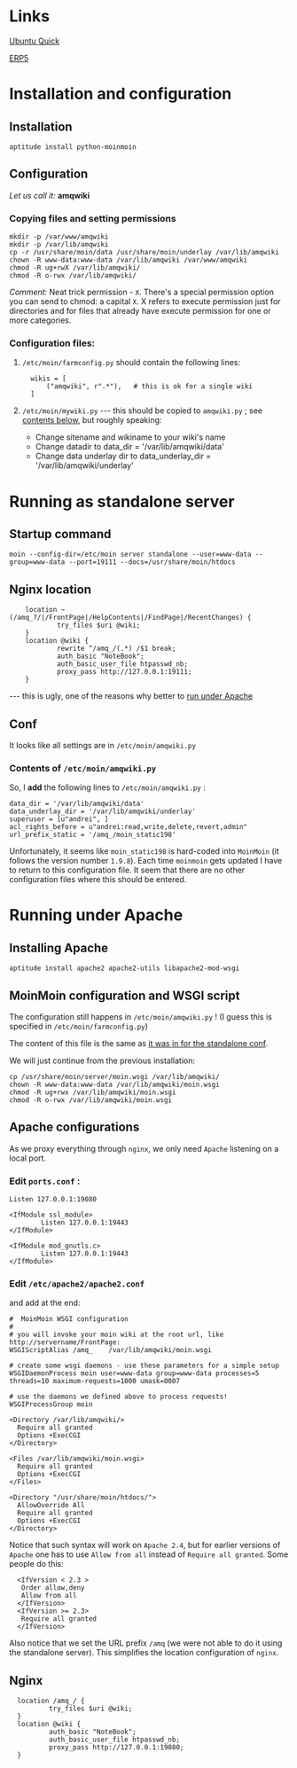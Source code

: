 Links
=====

[Ubuntu Quick](http://moinmo.in/HowTo/UbuntuQuick#Nginx_Installation)

[ERP5](http://www.erp5.org/MoinMoin/InstallDocs)

Installation and configuration
==============================

Installation
------------

    aptitude install python-moinmoin

Configuration
-------------

_Let us call it:_ __amqwiki__

### Copying files and setting permissions

    mkdir -p /var/www/amqwiki
    mkdir -p /var/lib/amqwiki
    cp -r /usr/share/moin/data /usr/share/moin/underlay /var/lib/amqwiki
    chown -R www-data:www-data /var/lib/amqwiki /var/www/amqwiki
    chmod -R ug+rwX /var/lib/amqwiki/
    chmod -R o-rwx /var/lib/amqwiki/

_Comment:_ Neat trick permission - `X`. There's a special permission option you can send to chmod: a capital `X`.
X refers to execute permission just for directories and for files that already have execute permission for one or more categories.

### Configuration files:

1. `/etc/moin/farmconfig.py` should contain the following lines:

         wikis = [
             ("amqwiki", r".*"),   # this is ok for a single wiki
         ]

2. `/etc/moin/mywiki.py` --- this should be copied to `amqwiki.py` ; see [contents below](#amqwiki), but roughly speaking:
    - Change sitename and wikiname to your wiki's name
    - Change datadir to data_dir = '/var/lib/amqwiki/data'
    - Change data underlay dir to data_underlay_dir = '/var/lib/amqwiki/underlay'

Running as standalone server
============================

Startup command
---------------

    moin --config-dir=/etc/moin server standalone --user=www-data --group=www-data --port=19111 --docs=/usr/share/moin/htdocs

Nginx location
--------------

        location ~ (/amq_?/|/FrontPage|/HelpContents|/FindPage|/RecentChanges) {
                try_files $uri @wiki;
        }
        location @wiki {
                rewrite ^/amq_/(.*) /$1 break;
                auth_basic "NoteBook";
                auth_basic_user_file htpasswd_nb;
                proxy_pass http://127.0.0.1:19111;
        }

--- this is ugly, one of the reasons why better to [run under Apache](#sec:Apache)

Conf
----

It looks like all settings are in `/etc/moin/amqwiki.py` 

### Contents of `/etc/moin/amqwiki.py` 

<a name="amqwiki"></a>

So, I __add__ the following lines to `/etc/moin/amqwiki.py` :

    data_dir = '/var/lib/amqwiki/data'
    data_underlay_dir = '/var/lib/amqwiki/underlay'
    superuser = [u"andrei", ]
    acl_rights_before = u"andrei:read,write,delete,revert,admin"
    url_prefix_static = '/amq_/moin_static198' 

Unfortunately, it seems like `moin_static198` is hard-coded into `MoinMoin` (it follows the version number `1.9.8`).
Each time `moinmoin` gets updated I have to return to this configuration file. It seem that there are no other
configuration files where this should be entered.

Running under Apache
====================

<a name="sec:Apache"></a>

Installing Apache
-----------------

    aptitude install apache2 apache2-utils libapache2-mod-wsgi

MoinMoin configuration and WSGI script
--------------------------------------

The configuration still happens in `/etc/moin/amqwiki.py` ! (I guess this is specified in `/etc/moin/farmconfig.py`)

The content of this file is the same as [it was in for the standalone conf](#amqwiki).

We will just continue from the previous installation:

    cp /usr/share/moin/server/moin.wsgi /var/lib/amqwiki/
    chown -R www-data:www-data /var/lib/amqwiki/moin.wsgi
    chmod -R ug+rwx /var/lib/amqwiki/moin.wsgi
    chmod -R o-rwx /var/lib/amqwiki/moin.wsgi

Apache configurations
---------------------

As we proxy everything through `nginx`, we only need `Apache` listening on a local port.

### Edit `ports.conf` :

    Listen 127.0.0.1:19080

    <IfModule ssl_module>
            Listen 127.0.0.1:19443
    </IfModule>

    <IfModule mod_gnutls.c>
            Listen 127.0.0.1:19443
    </IfModule>

### Edit `/etc/apache2/apache2.conf`

and add at the end:

    #  MoinMoin WSGI configuration
    #
    # you will invoke your moin wiki at the root url, like http://servername/FrontPage:
    WSGIScriptAlias /amq_    /var/lib/amqwiki/moin.wsgi

    # create some wsgi daemons - use these parameters for a simple setup
    WSGIDaemonProcess moin user=www-data group=www-data processes=5 threads=10 maximum-requests=1000 umask=0007

    # use the daemons we defined above to process requests!
    WSGIProcessGroup moin

    <Directory /var/lib/amqwiki/>
      Require all granted
      Options +ExecCGI
    </Directory>

    <Files /var/lib/amqwiki/moin.wsgi>
      Require all granted
      Options +ExecCGI
    </Files>

    <Directory "/usr/share/moin/htdocs/">
      AllowOverride All
      Require all granted
      Options +ExecCGI
    </Directory>

Notice that such syntax will work on `Apache 2.4`, but for earlier versions of `Apache` one has to use `Allow from all`
instead of `Require all granted`. Some people do this:

      <IfVersion < 2.3 >
       Order allow,deny
       Allow from all
      </IfVersion>
      <IfVersion >= 2.3>
       Require all granted
      </IfVersion>

Also notice that we set the URL prefix `/amq` (we were not able to do it using the standalone server).
This simplifies the location configuration of `nginx`.

Nginx
-----

      location /amq_/ {
              try_files $uri @wiki;
      }
      location @wiki {
              auth_basic "NoteBook";
              auth_basic_user_file htpasswd_nb;
              proxy_pass http://127.0.0.1:19080;
      }
